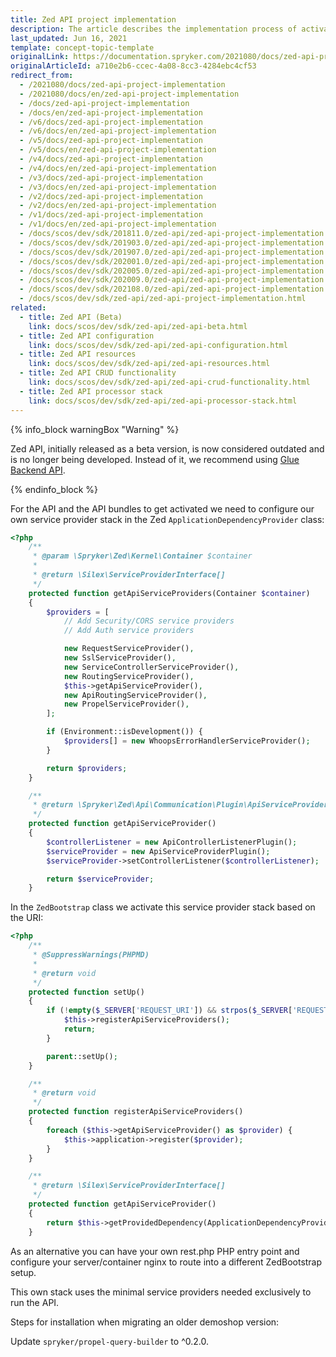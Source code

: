 ```yaml
---
title: Zed API project implementation
description: The article describes the implementation process of activating API and API bundles.
last_updated: Jun 16, 2021
template: concept-topic-template
originalLink: https://documentation.spryker.com/2021080/docs/zed-api-project-implementation
originalArticleId: a710e2b6-ccec-4a08-8cc3-4284ebc4cf53
redirect_from:
  - /2021080/docs/zed-api-project-implementation
  - /2021080/docs/en/zed-api-project-implementation
  - /docs/zed-api-project-implementation
  - /docs/en/zed-api-project-implementation
  - /v6/docs/zed-api-project-implementation
  - /v6/docs/en/zed-api-project-implementation
  - /v5/docs/zed-api-project-implementation
  - /v5/docs/en/zed-api-project-implementation
  - /v4/docs/zed-api-project-implementation
  - /v4/docs/en/zed-api-project-implementation
  - /v3/docs/zed-api-project-implementation
  - /v3/docs/en/zed-api-project-implementation
  - /v2/docs/zed-api-project-implementation
  - /v2/docs/en/zed-api-project-implementation
  - /v1/docs/zed-api-project-implementation
  - /v1/docs/en/zed-api-project-implementation
  - /docs/scos/dev/sdk/201811.0/zed-api/zed-api-project-implementation.html
  - /docs/scos/dev/sdk/201903.0/zed-api/zed-api-project-implementation.html
  - /docs/scos/dev/sdk/201907.0/zed-api/zed-api-project-implementation.html
  - /docs/scos/dev/sdk/202001.0/zed-api/zed-api-project-implementation.html
  - /docs/scos/dev/sdk/202005.0/zed-api/zed-api-project-implementation.html
  - /docs/scos/dev/sdk/202009.0/zed-api/zed-api-project-implementation.html
  - /docs/scos/dev/sdk/202108.0/zed-api/zed-api-project-implementation.html
  - /docs/scos/dev/sdk/zed-api/zed-api-project-implementation.html
related:
  - title: Zed API (Beta)
    link: docs/scos/dev/sdk/zed-api/zed-api-beta.html
  - title: Zed API configuration
    link: docs/scos/dev/sdk/zed-api/zed-api-configuration.html
  - title: Zed API resources
    link: docs/scos/dev/sdk/zed-api/zed-api-resources.html
  - title: Zed API CRUD functionality
    link: docs/scos/dev/sdk/zed-api/zed-api-crud-functionality.html
  - title: Zed API processor stack
    link: docs/scos/dev/sdk/zed-api/zed-api-processor-stack.html
---
```

{% info_block warningBox "Warning" %}

Zed API, initially released as a beta version, is now considered outdated and is no longer being developed. Instead of it, we recommend using [Glue Backend API](/docs/scos/dev/glue-api-guides/{{site.version}}/decoupled-glue-api.html#new-type-of-application-glue-backend-api-application).

{% endinfo_block %}

For the API and the API bundles to get activated we need to configure our own service provider stack in the Zed `ApplicationDependencyProvider` class:

```php
<?php
    /**
     * @param \Spryker\Zed\Kernel\Container $container
     *
     * @return \Silex\ServiceProviderInterface[]
     */
    protected function getApiServiceProviders(Container $container)
    {
        $providers = [
            // Add Security/CORS service providers
            // Add Auth service providers

            new RequestServiceProvider(),
            new SslServiceProvider(),
            new ServiceControllerServiceProvider(),
            new RoutingServiceProvider(),
            $this->getApiServiceProvider(),
            new ApiRoutingServiceProvider(),
            new PropelServiceProvider(),
        ];

        if (Environment::isDevelopment()) {
            $providers[] = new WhoopsErrorHandlerServiceProvider();
        }

        return $providers;
    }

    /**
     * @return \Spryker\Zed\Api\Communication\Plugin\ApiServiceProviderPlugin
     */
    protected function getApiServiceProvider()
    {
        $controllerListener = new ApiControllerListenerPlugin();
        $serviceProvider = new ApiServiceProviderPlugin();
        $serviceProvider->setControllerListener($controllerListener);

        return $serviceProvider;
    }
```

In the `ZedBootstrap` class we activate this service provider stack based on the URI:

```php
<?php
    /**
     * @SuppressWarnings(PHPMD)
     *
     * @return void
     */
    protected function setUp()
    {
        if (!empty($_SERVER['REQUEST_URI']) && strpos($_SERVER['REQUEST_URI'], ApiConfig::ROUTE_PREFIX_API_REST) === 0) {
            $this->registerApiServiceProviders();
            return;
        }

        parent::setUp();
    }

    /**
     * @return void
     */
    protected function registerApiServiceProviders()
    {
        foreach ($this->getApiServiceProvider() as $provider) {
            $this->application->register($provider);
        }
    }

    /**
     * @return \Silex\ServiceProviderInterface[]
     */
    protected function getApiServiceProvider()
    {
        return $this->getProvidedDependency(ApplicationDependencyProvider::SERVICE_PROVIDER_API);
    }
```

As an alternative you can have your own rest.php PHP entry point and configure your server/container nginx to route into a different ZedBootstrap setup.

This own stack uses the minimal service providers needed exclusively to run the API.

Steps for installation when migrating an older demoshop version:

Update `spryker/propel-query-builder` to ^0.2.0.
